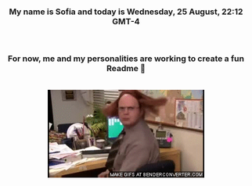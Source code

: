 


<div align="center">
<h3 >My name is Sofia and today is Wednesday, 25 August, 22:12 GMT-4</h3><br>
<h3 >For now, me and my personalities are working to create a fun Readme 👋
</h3><br>
<img src='img/dwight.gif' alt='working...'/>
</div>
